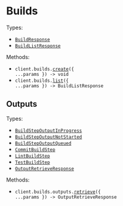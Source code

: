 # Builds

Types:

- <code><a href="./src/resources/builds/builds.ts">BuildResponse</a></code>
- <code><a href="./src/resources/builds/builds.ts">BuildListResponse</a></code>

Methods:

- <code title="post /api/spec">client.builds.<a href="./src/resources/builds/builds.ts">create</a>({ ...params }) -> void</code>
- <code title="get /api/v1/builds">client.builds.<a href="./src/resources/builds/builds.ts">list</a>({ ...params }) -> BuildListResponse</code>

## Outputs

Types:

- <code><a href="./src/resources/builds/outputs.ts">BuildStepOutputInProgress</a></code>
- <code><a href="./src/resources/builds/outputs.ts">BuildStepOutputNotStarted</a></code>
- <code><a href="./src/resources/builds/outputs.ts">BuildStepOutputQueued</a></code>
- <code><a href="./src/resources/builds/outputs.ts">CommitBuildStep</a></code>
- <code><a href="./src/resources/builds/outputs.ts">LintBuildStep</a></code>
- <code><a href="./src/resources/builds/outputs.ts">TestBuildStep</a></code>
- <code><a href="./src/resources/builds/outputs.ts">OutputRetrieveResponse</a></code>

Methods:

- <code title="get /api/v1/builds/{id}/outputs/{target}">client.builds.outputs.<a href="./src/resources/builds/outputs.ts">retrieve</a>({ ...params }) -> OutputRetrieveResponse</code>
